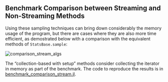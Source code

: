 ## Benchmark Comparison between Streaming and Non-Streaming Methods

Using these sampling techniques can bring down considerably the memory usage of the program, 
but there are cases where they are also more time efficient, as demostrated below with a comparison with the 
equivalent methods of `StatsBase.sample`:

![comparison_stream_algs](https://github.com/user-attachments/assets/b5774a5a-5caf-4ca3-ac21-deff23b3cda4)

The “collection-based with setup” methods consider collecting the iterator in memory as part of the benchmark.
The code to reproduce the results is in [benchmark_comparison_stream.jl](https://github.com/JuliaDynamics/StreamSampling.jl/blob/main/benchmark/benchmark_comparison_stream.jl).
